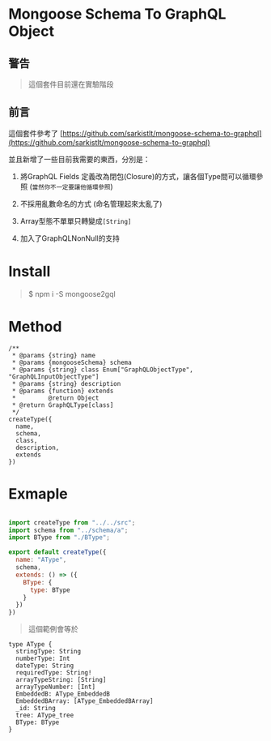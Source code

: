 # Mongoose Schema To GraphQL Object

## 警告
> 這個套件目前還在實驗階段

## 前言

這個套件參考了 [https://github.com/sarkistlt/mongoose-schema-to-graphql](https://github.com/sarkistlt/mongoose-schema-to-graphql)

並且新增了一些目前我需要的東西，分別是：

1. 將GraphQL Fields 定義改為閉包(Closure)的方式，讓各個Type間可以循環參照 (`當然你不一定要讓他循環參照`)

2. 不採用亂數命名的方式 (命名管理起來太亂了)

3. Array型態不單單只轉變成`[String]`

4. 加入了GraphQLNonNull的支持




# Install

> $ npm i -S mongoose2gql

# Method

```
/**
 * @params {string} name
 * @params {mongooseSchema} schema
 * @params {string} class Enum["GraphQLObjectType", "GraphQLInputObjectType"]
 * @params {string} description
 * @params {function} extends
 *         @return Object
 * @return GraphQLType[class]
 */
createType({
  name,
  schema,
  class,
  description,
  extends
})
```

# Exmaple

```javascript

import createType from "../../src";
import schema from "../schema/a";
import BType from "./BType";

export default createType({
  name: "AType",
  schema,
  extends: () => ({
    BType: {
      type: BType
    }
  })
})

```

> 這個範例會等於

```
type AType {
  stringType: String
  numberType: Int
  dateType: String
  requiredType: String!
  arrayTypeString: [String]
  arrayTypeNumber: [Int]
  EmbeddedB: AType_EmbeddedB
  EmbeddedBArray: [AType_EmbeddedBArray]
  _id: String
  tree: AType_tree
  BType: BType
}
```
